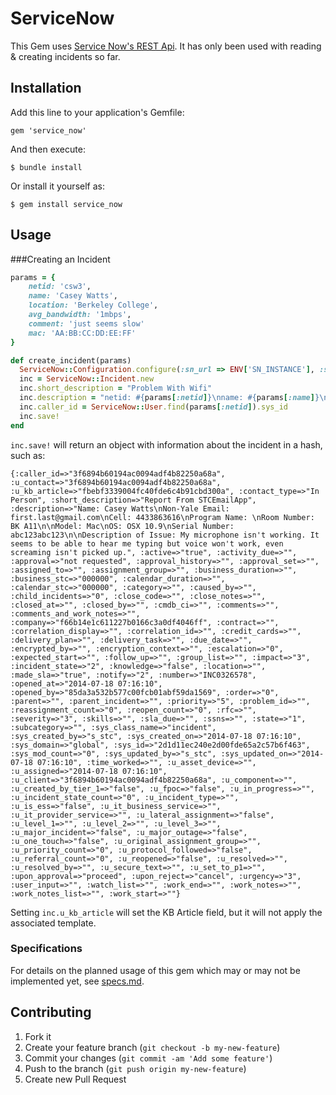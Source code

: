 # ServiceNow

This Gem uses [Service Now's REST Api](http://wiki.servicenow.com/index.php?title=REST_API). It has only been used with reading & creating incidents so far.

## Installation

Add this line to your application's Gemfile:

    gem 'service_now'

And then execute:

    $ bundle install

Or install it yourself as:

    $ gem install service_now

## Usage

###Creating an Incident
```ruby
params = {
    netid: 'csw3',
    name: 'Casey Watts',
    location: 'Berkeley College',
    avg_bandwidth: '1mbps',
    comment: 'just seems slow'
    mac: 'AA:BB:CC:DD:EE:FF'
}

def create_incident(params)
  ServiceNow::Configuration.configure(:sn_url => ENV['SN_INSTANCE'], :sn_username => ENV['SN_USERNAME'], :sn_password => ENV['SN_PASSWORD'])
  inc = ServiceNow::Incident.new
  inc.short_description = "Problem With Wifi"
  inc.description = "netid: #{params[:netid]}\nname: #{params[:name]}\nlocation: #{params[:location]}\nbandwidth: #{params[:avg_bandwidth]}\ncomment: #{params[:comments]}\nmac: #{params[:mac]}"
  inc.caller_id = ServiceNow::User.find(params[:netid]).sys_id
  inc.save!
end
```

`inc.save!` will return an object with information about the incident in a hash, such as:

```
{:caller_id=>"3f6894b60194ac0094adf4b82250a68a", :u_contact=>"3f6894b60194ac0094adf4b82250a68a", :u_kb_article=>"fbebf3339004fc40fde6c4b91cbd300a", :contact_type=>"In Person", :short_description=>"Report From STCEmailApp", :description=>"Name: Casey Watts\nNon-Yale Email: first.last@gmail.com\nCell: 4433863616\nProgram Name: \nRoom Number: BK A11\n\nModel: Mac\nOS: OSX 10.9\nSerial Number: abc123abc123\n\nDescription of Issue: My microphone isn't working. It seems to be able to hear me typing but voice won't work, even screaming isn't picked up.", :active=>"true", :activity_due=>"", :approval=>"not requested", :approval_history=>"", :approval_set=>"", :assigned_to=>"", :assignment_group=>"", :business_duration=>"", :business_stc=>"000000", :calendar_duration=>"", :calendar_stc=>"000000", :category=>"", :caused_by=>"", :child_incidents=>"0", :close_code=>"", :close_notes=>"", :closed_at=>"", :closed_by=>"", :cmdb_ci=>"", :comments=>"", :comments_and_work_notes=>"", :company=>"f66b14e1c611227b0166c3a0df4046ff", :contract=>"", :correlation_display=>"", :correlation_id=>"", :credit_cards=>"", :delivery_plan=>"", :delivery_task=>"", :due_date=>"", :encrypted_by=>"", :encryption_context=>"", :escalation=>"0", :expected_start=>"", :follow_up=>"", :group_list=>"", :impact=>"3", :incident_state=>"2", :knowledge=>"false", :location=>"", :made_sla=>"true", :notify=>"2", :number=>"INC0326578", :opened_at=>"2014-07-18 07:16:10", :opened_by=>"85da3a532b577c00fcb01abf59da1569", :order=>"0", :parent=>"", :parent_incident=>"", :priority=>"5", :problem_id=>"", :reassignment_count=>"0", :reopen_count=>"0", :rfc=>"", :severity=>"3", :skills=>"", :sla_due=>"", :ssns=>"", :state=>"1", :subcategory=>"", :sys_class_name=>"incident", :sys_created_by=>"s_stc", :sys_created_on=>"2014-07-18 07:16:10", :sys_domain=>"global", :sys_id=>"2d1d11ec240e2d00fde65a2c57b6f463", :sys_mod_count=>"0", :sys_updated_by=>"s_stc", :sys_updated_on=>"2014-07-18 07:16:10", :time_worked=>"", :u_asset_device=>"", :u_assigned=>"2014-07-18 07:16:10", :u_client=>"3f6894b60194ac0094adf4b82250a68a", :u_component=>"", :u_created_by_tier_1=>"false", :u_fpoc=>"false", :u_in_progress=>"", :u_incident_state_count=>"0", :u_incident_type=>"", :u_is_ess=>"false", :u_it_business_service=>"", :u_it_provider_service=>"", :u_lateral_assignment=>"false", :u_level_1=>"", :u_level_2=>"", :u_level_3=>"", :u_major_incident=>"false", :u_major_outage=>"false", :u_one_touch=>"false", :u_original_assignment_group=>"", :u_priority_count=>"0", :u_protocol_followed=>"false", :u_referral_count=>"0", :u_reopened=>"false", :u_resolved=>"", :u_resolved_by=>"", :u_secure_text=>"", :u_set_to_p1=>"", :upon_approval=>"proceed", :upon_reject=>"cancel", :urgency=>"3", :user_input=>"", :watch_list=>"", :work_end=>"", :work_notes=>"", :work_notes_list=>"", :work_start=>""}
```

Setting `inc.u_kb_article` will set the KB Article field, but it will not apply the associated template.

### Specifications
For details on the planned usage of this gem which may or may not be implemented yet, see [specs.md](specs.md).

## Contributing

1. Fork it
2. Create your feature branch (`git checkout -b my-new-feature`)
3. Commit your changes (`git commit -am 'Add some feature'`)
4. Push to the branch (`git push origin my-new-feature`)
5. Create new Pull Request